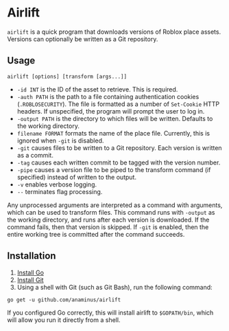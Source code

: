 # Airlift

`airlift` is a quick program that downloads versions of Roblox place assets.
Versions can optionally be written as a Git repository.

## Usage

	airlift [options] [transform [args...]]

- `-id INT` is the ID of the asset to retrieve. This is required.
- `-auth PATH` is the path to a file containing authentication cookies
  (`.ROBLOSECURITY`). The file is formatted as a number of `Set-Cookie` HTTP
  headers. If unspecified, the program will prompt the user to log in.
- `-output PATH` is the directory to which files will be written. Defaults to
  the working directory.
- `filename FORMAT` formats the name of the place file. Currently, this is
  ignored when `-git` is disabled.
- `-git` causes files to be written to a Git repository. Each version is written
  as a commit.
- `-tag` causes each written commit to be tagged with the version number.
- `-pipe` causes a version file to be piped to the transform command (if
  specified) instead of written to the output.
- `-v` enables verbose logging.
- `--` terminates flag processing.

Any unprocessed arguments are interpreted as a command with arguments, which can
be used to transform files. This command runs with `-output` as the working
directory, and runs after each version is downloaded. If the command fails, then
that version is skipped. If `-git` is enabled, then the entire working tree is
committed after the command succeeds.

## Installation

1. [Install Go](https://golang.org/doc/install)
2. [Install Git](https://git-scm.com/downloads)
3. Using a shell with Git (such as Git Bash), run the following command:

```
go get -u github.com/anaminus/airlift
```

If you configured Go correctly, this will install airlift to `$GOPATH/bin`,
which will allow you run it directly from a shell.
